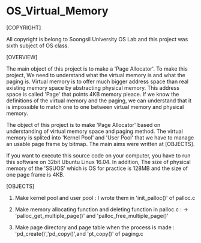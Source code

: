# OS_Virtual_Memory

[COPYRIGHT]

All copyright is belong to Soongsil University OS Lab and this project was sixth subject of OS class.

[OVERVIEW]

The main object of this project is to make a 'Page Allocator'. To make this project, We need to understand what the virtual 
memory is and what the paging is. Virtual memory is to offer much bigger address space than real existing memory space by 
abstracting physical memory. This address space is called 'Page' that points 4KB memory pieace. If we know the definitions of 
the virtual memory and the paging, we can understand that it is impossible to match one to one between virtual memory and 
physical memory.

The object of this project is to make 'Page Allocator' based on understanding of virtual memory space and paging method. The virtual memory is splited into 'Kernel Pool' and 'User Pool' that we have to manage an usable page frame by bitmap. The main
aims were written at [OBJECTS].

If you want to execute this source code on your computer, you have to run this software on 32bit Ubuntu Linux 16.04. In 
addition, The size of physical memory of the 'SSUOS' which is OS for practice is 128MB and the size of one page frame is 4KB.


[OBJECTS]

1. Make kernel pool and user pool : I wrote them in 'init_palloc()' of palloc.c

2. Make memory allocating function and deleting function in palloc.c : 
   -> 'palloc_get_multiple_page()' and 'palloc_free_multiple_page()'

3. Make page directory and page table when the process is made : 'pd_create()','pd_copy()',and 'pt_copy()' of paging.c
